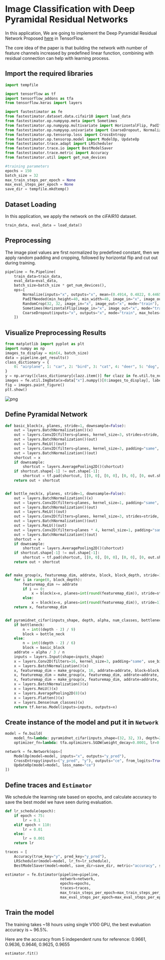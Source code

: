 # Image Classification with Deep Pyramidal Residual Networks
In this application, We are going to implement the Deep Pyramidal Residual Network Proposed [here](https://arxiv.org/abs/1610.02915) in TensorFlow.

The core idea of the paper is that building the network with number of feature channels increased by predefined linear function, combining with residual connection can help with learning process.

## Import the required libraries


```python
import tempfile

import tensorflow as tf
import tensorflow_addons as tfa
from tensorflow.keras import layers

import fastestimator as fe
from fastestimator.dataset.data.cifair10 import load_data
from fastestimator.op.numpyop.meta import Sometimes
from fastestimator.op.numpyop.multivariate import HorizontalFlip, PadIfNeeded, RandomCrop
from fastestimator.op.numpyop.univariate import CoarseDropout, Normalize
from fastestimator.op.tensorop.loss import CrossEntropy
from fastestimator.op.tensorop.model import ModelOp, UpdateOp
from fastestimator.trace.adapt import LRScheduler
from fastestimator.trace.io import BestModelSaver
from fastestimator.trace.metric import Accuracy
from fastestimator.util import get_num_devices
```


```python
#training parameters
epochs = 150
batch_size = 32
max_train_steps_per_epoch = None
max_eval_steps_per_epoch = None
save_dir = tempfile.mkdtemp()
```

## Dataset Loading

In this application, we apply the network on the ciFAIR10 dataset.


```python
train_data, eval_data = load_data()
```

## Preprocessing
The image pixel values are first normalized by predefined constant, then we apply random padding and cropping, followed by horizontal flip and cut out during training. 


```python
pipeline = fe.Pipeline(
    train_data=train_data,
    eval_data=eval_data,
    batch_size=batch_size * get_num_devices(),
    ops=[
        Normalize(inputs="x", outputs="x", mean=(0.4914, 0.4822, 0.4465), std=(0.2471, 0.2435, 0.2616)),
        PadIfNeeded(min_height=40, min_width=40, image_in="x", image_out="x", mode="train"),
        RandomCrop(32, 32, image_in="x", image_out="x", mode="train"),
        Sometimes(HorizontalFlip(image_in="x", image_out="x", mode="train")),
        CoarseDropout(inputs="x", outputs="x", mode="train", max_holes=1)
    ])
```

## Visualize Preprocessing Results


```python
from matplotlib import pyplot as plt
import numpy as np
images_to_display = min(4, batch_size)
data = pipeline.get_results()
class_dictionary = {
    0: "airplane", 1: "car", 2: "bird", 3: "cat", 4: "deer", 5: "dog", 6: "frog", 7: "horse", 8: "ship", 9: "truck"
}
y = np.array([class_dictionary[clazz.item()] for clazz in fe.util.to_number(data["y"])])
images = fe.util.ImgData(x=data["x"].numpy()[0:images_to_display], label=y[0:images_to_display])
fig = images.paint_figure()
plt.show()
```


    
![png](assets/branches/r1.2/example/image_classification/pyramidnet/pyramidnet_files/pyramidnet_9_0.png)
    


## Define Pyramidal Network


```python
def basic_block(x, planes, stride=1, downsample=False):
    out = layers.BatchNormalization()(x)
    out = layers.Conv2D(filters=planes, kernel_size=3, strides=stride, padding="same", use_bias=False)(out)
    out = layers.BatchNormalization()(out)
    out = layers.ReLU()(out)
    out = layers.Conv2D(filters=planes, kernel_size=3, padding="same", use_bias=False)(out)
    out = layers.BatchNormalization()(out)
    shortcut = x
    if downsample:
        shortcut = layers.AveragePooling2D()(shortcut)
    if shortcut.shape[-1] != out.shape[-1]:
        shortcut = tf.pad(shortcut, [[0, 0], [0, 0], [0, 0], [0, out.shape[-1] - shortcut.shape[-1]]])
    return out + shortcut


def bottle_neck(x, planes, stride=1, downsample=False):
    out = layers.BatchNormalization()(x)
    out = layers.Conv2D(filters=planes, kernel_size=1, padding="same", use_bias=False)(out)
    out = layers.BatchNormalization()(out)
    out = layers.ReLU()(out)
    out = layers.Conv2D(filters=planes, kernel_size=3, strides=stride, padding="same", use_bias=False)(out)
    out = layers.BatchNormalization()(out)
    out = layers.ReLU()(out)
    out = layers.Conv2D(filters=planes * 4, kernel_size=1, padding="same", use_bias=False)(out)
    out = layers.BatchNormalization()(out)
    shortcut = x
    if downsample:
        shortcut = layers.AveragePooling2D()(shortcut)
    if shortcut.shape[-1] != out.shape[-1]:
        shortcut = tf.pad(shortcut, [[0, 0], [0, 0], [0, 0], [0, out.shape[-1] - shortcut.shape[-1]]])
    return out + shortcut


def make_group(x, featuremap_dim, addrate, block, block_depth, stride=1):
    for i in range(0, block_depth):
        featuremap_dim += addrate
        if i == 0:
            x = block(x=x, planes=int(round(featuremap_dim)), stride=stride, downsample=stride != 1)
        else:
            x = block(x=x, planes=int(round(featuremap_dim)), stride=1)
    return x, featuremap_dim


def pyramidnet_cifar(inputs_shape, depth, alpha, num_classes, bottleneck=False):
    if bottleneck:
        n = int((depth - 2) / 9)
        block = bottle_neck
    else:
        n = int((depth - 2) / 6)
        block = basic_block
    addrate = alpha / 3 / n
    inputs = layers.Input(shape=inputs_shape)
    x = layers.Conv2D(filters=16, kernel_size=3, padding="same", use_bias=False)(inputs)
    x = layers.BatchNormalization()(x)
    x, featuremap_dim = make_group(x, 16, addrate=addrate, block=block, block_depth=n)
    x, featuremap_dim = make_group(x, featuremap_dim, addrate=addrate, block=block, block_depth=n, stride=2)
    x, featuremap_dim = make_group(x, featuremap_dim, addrate=addrate, block=block, block_depth=n, stride=2)
    x = layers.BatchNormalization()(x)
    x = layers.ReLU()(x)
    x = layers.AveragePooling2D(8)(x)
    x = layers.Flatten()(x)
    x = layers.Dense(num_classes)(x)
    return tf.keras.Model(inputs=inputs, outputs=x)
```

## Create instance of the model and put it in `Network`


```python
model = fe.build(
    model_fn=lambda: pyramidnet_cifar(inputs_shape=(32, 32, 3), depth=272, alpha=200, num_classes=10, bottleneck=True),
    optimizer_fn=lambda: tfa.optimizers.SGDW(weight_decay=0.0001, lr=0.1, momentum=0.9))

network = fe.Network(ops=[
    ModelOp(model=model, inputs="x", outputs="y_pred"),
    CrossEntropy(inputs=("y_pred", "y"), outputs="ce", from_logits=True),
    UpdateOp(model=model, loss_name="ce")
])
```

## Define traces and `Estimator`
We schedule the learning rate based on epochs, and calculate accuracy to save the best model we have seen during evaluation.


```python
def lr_schedule(epoch):
    if epoch < 75:
        lr = 0.1
    elif epoch < 110:
        lr = 0.01
    else:
        lr = 0.001
    return lr

traces = [
    Accuracy(true_key="y", pred_key="y_pred"),
    LRScheduler(model=model, lr_fn=lr_schedule),
    BestModelSaver(model=model, save_dir=save_dir, metric="accuracy", save_best_mode="max")]

estimator = fe.Estimator(pipeline=pipeline,
                         network=network,
                         epochs=epochs,
                         traces=traces,
                         max_train_steps_per_epoch=max_train_steps_per_epoch,
                         max_eval_steps_per_epoch=max_eval_steps_per_epoch)
```

## Train the model
The training takes ~18 hours using single V100 GPU, the best evaluation accuracy is ~ 96.5%.

Here are the accuracy from 5 independent runs for reference: 0.9661, 0.9636, 0.9646, 0.9625, 0.9655


```python
estimator.fit()
```
